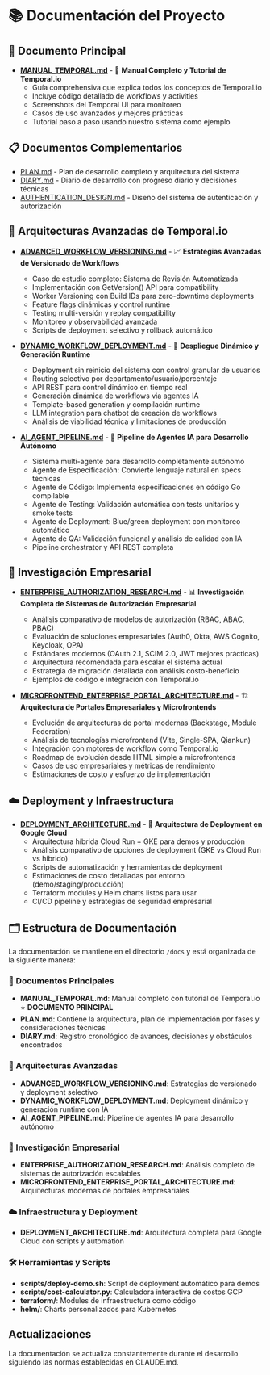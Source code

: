 # 📚 Documentación del Proyecto

## 🎯 Documento Principal

- **[MANUAL_TEMPORAL.md](docs/MANUAL_TEMPORAL.md)** - 📖 **Manual Completo y Tutorial de Temporal.io** 
  - Guía comprehensiva que explica todos los conceptos de Temporal.io
  - Incluye código detallado de workflows y activities
  - Screenshots del Temporal UI para monitoreo
  - Casos de uso avanzados y mejores prácticas
  - Tutorial paso a paso usando nuestro sistema como ejemplo

## 📋 Documentos Complementarios

- [PLAN.md](docs/PLAN.md) - Plan de desarrollo completo y arquitectura del sistema
- [DIARY.md](docs/DIARY.md) - Diario de desarrollo con progreso diario y decisiones técnicas
- [AUTHENTICATION_DESIGN.md](docs/AUTHENTICATION_DESIGN.md) - Diseño del sistema de autenticación y autorización

## 🤖 Arquitecturas Avanzadas de Temporal.io

- **[ADVANCED_WORKFLOW_VERSIONING.md](docs/ADVANCED_WORKFLOW_VERSIONING.md)** - 📈 **Estrategias Avanzadas de Versionado de Workflows**
  - Caso de estudio completo: Sistema de Revisión Automatizada
  - Implementación con GetVersion() API para compatibility
  - Worker Versioning con Build IDs para zero-downtime deployments
  - Feature flags dinámicas y control runtime
  - Testing multi-versión y replay compatibility
  - Monitoreo y observabilidad avanzada
  - Scripts de deployment selectivo y rollback automático

- **[DYNAMIC_WORKFLOW_DEPLOYMENT.md](docs/DYNAMIC_WORKFLOW_DEPLOYMENT.md)** - 🚀 **Despliegue Dinámico y Generación Runtime**
  - Deployment sin reinicio del sistema con control granular de usuarios
  - Routing selectivo por departamento/usuario/porcentaje
  - API REST para control dinámico en tiempo real
  - Generación dinámica de workflows via agentes IA
  - Template-based generation y compilación runtime
  - LLM integration para chatbot de creación de workflows
  - Análisis de viabilidad técnica y limitaciones de producción

- **[AI_AGENT_PIPELINE.md](docs/AI_AGENT_PIPELINE.md)** - 🧠 **Pipeline de Agentes IA para Desarrollo Autónomo**
  - Sistema multi-agente para desarrollo completamente autónomo
  - Agente de Especificación: Convierte lenguaje natural en specs técnicas
  - Agente de Código: Implementa especificaciones en código Go compilable
  - Agente de Testing: Validación automática con tests unitarios y smoke tests
  - Agente de Deployment: Blue/green deployment con monitoreo automático
  - Agente de QA: Validación funcional y análisis de calidad con IA
  - Pipeline orchestrator y API REST completa

## 🔬 Investigación Empresarial

- **[ENTERPRISE_AUTHORIZATION_RESEARCH.md](docs/ENTERPRISE_AUTHORIZATION_RESEARCH.md)** - 📊 **Investigación Completa de Sistemas de Autorización Empresarial**
  - Análisis comparativo de modelos de autorización (RBAC, ABAC, PBAC)
  - Evaluación de soluciones empresariales (Auth0, Okta, AWS Cognito, Keycloak, OPA)
  - Estándares modernos (OAuth 2.1, SCIM 2.0, JWT mejores prácticas)
  - Arquitectura recomendada para escalar el sistema actual
  - Estrategia de migración detallada con análisis costo-beneficio
  - Ejemplos de código e integración con Temporal.io

- **[MICROFRONTEND_ENTERPRISE_PORTAL_ARCHITECTURE.md](docs/MICROFRONTEND_ENTERPRISE_PORTAL_ARCHITECTURE.md)** - 🏗️ **Arquitectura de Portales Empresariales y Microfrontends**
  - Evolución de arquitecturas de portal modernas (Backstage, Module Federation)
  - Análisis de tecnologías microfrontend (Vite, Single-SPA, Qiankun)
  - Integración con motores de workflow como Temporal.io
  - Roadmap de evolución desde HTML simple a microfrontends
  - Casos de uso empresariales y métricas de rendimiento
  - Estimaciones de costo y esfuerzo de implementación

## ☁️ Deployment y Infraestructura

- **[DEPLOYMENT_ARCHITECTURE.md](docs/DEPLOYMENT_ARCHITECTURE.md)** - 🚀 **Arquitectura de Deployment en Google Cloud**
  - Arquitectura híbrida Cloud Run + GKE para demos y producción
  - Análisis comparativo de opciones de deployment (GKE vs Cloud Run vs híbrido)
  - Scripts de automatización y herramientas de deployment
  - Estimaciones de costo detalladas por entorno (demo/staging/producción)
  - Terraform modules y Helm charts listos para usar
  - CI/CD pipeline y estrategias de seguridad empresarial

## 🗂️ Estructura de Documentación

La documentación se mantiene en el directorio `/docs` y está organizada de la siguiente manera:

### 📖 Documentos Principales
- **MANUAL_TEMPORAL.md**: Manual completo con tutorial de Temporal.io ⭐ **DOCUMENTO PRINCIPAL**
- **PLAN.md**: Contiene la arquitectura, plan de implementación por fases y consideraciones técnicas
- **DIARY.md**: Registro cronológico de avances, decisiones y obstáculos encontrados

### 🤖 Arquitecturas Avanzadas
- **ADVANCED_WORKFLOW_VERSIONING.md**: Estrategias de versionado y deployment selectivo
- **DYNAMIC_WORKFLOW_DEPLOYMENT.md**: Deployment dinámico y generación runtime con IA
- **AI_AGENT_PIPELINE.md**: Pipeline de agentes IA para desarrollo autónomo

### 🔬 Investigación Empresarial
- **ENTERPRISE_AUTHORIZATION_RESEARCH.md**: Análisis completo de sistemas de autorización escalables
- **MICROFRONTEND_ENTERPRISE_PORTAL_ARCHITECTURE.md**: Arquitecturas modernas de portales empresariales

### ☁️ Infraestructura y Deployment
- **DEPLOYMENT_ARCHITECTURE.md**: Arquitectura completa para Google Cloud con scripts y automation

### 🛠️ Herramientas y Scripts
- **scripts/deploy-demo.sh**: Script de deployment automático para demos
- **scripts/cost-calculator.py**: Calculadora interactiva de costos GCP
- **terraform/**: Modules de infraestructura como código
- **helm/**: Charts personalizados para Kubernetes

## Actualizaciones

La documentación se actualiza constantemente durante el desarrollo siguiendo las normas establecidas en CLAUDE.md.